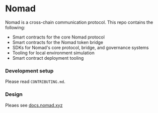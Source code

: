# Nomad

Nomad is a cross-chain communication protocol. This repo contains the following:

- Smart contracts for the core Nomad protocol
- Smart contracts for the Nomad token bridge
- SDKs for Nomad's core protocol, bridge, and governance systems
- Tooling for local environment simulation
- Smart contract deployment tooling

### Development setup

Please read `CONTRIBUTING.md`.

### Design

Pleaes see [docs.nomad.xyz](https://docs.nomad.xyz)
